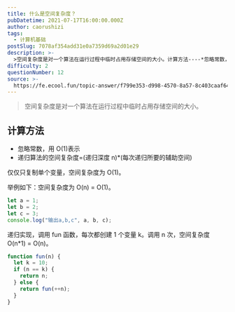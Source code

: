 ```yaml
---
title: 什么是空间复杂度？
pubDatetime: 2021-07-17T16:00:00.000Z
author: caorushizi
tags:
  - 计算机基础
postSlug: 7078af354add31e0a7359d69a2d01e29
description: >-
  >空间复杂度是对一个算法在运行过程中临时占用存储空间的大小。计算方法----*忽略常数，用O(1)表示*递归算法的空间复杂度=(递归深度n)\*(每次递归所要的辅助空间)仅仅只复制单个变量，空间复杂度
difficulty: 2
questionNumber: 12
source: >-
  https://fe.ecool.fun/topic-answer/f799e353-d998-4570-8a57-8c403caaf649?orderBy=updateTime&order=desc&tagId=30
---
```


> 空间复杂度是对一个算法在运行过程中临时占用存储空间的大小。

## 计算方法

- 忽略常数，用 O(1)表示
- 递归算法的空间复杂度=(递归深度 n)\*(每次递归所要的辅助空间)

仅仅只复制单个变量，空间复杂度为 O(1)。

举例如下：空间复杂度为 O(n) = O(1)。

```javascript
let a = 1;
let b = 2;
let c = 3;
console.log("输出a,b,c", a, b, c);
```

递归实现，调用 fun 函数，每次都创建 1 个变量 k。调用 n 次，空间复杂度 O(n\*1) = O(n)。

```javascript
function fun(n) {
  let k = 10;
  if (n == k) {
    return n;
  } else {
    return fun(++n);
  }
}
```
